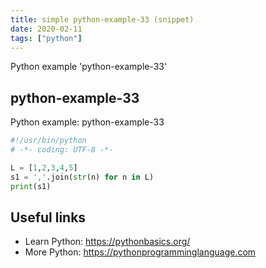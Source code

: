 ```yaml
---
title: simple python-example-33 (snippet)
date: 2020-02-11
tags: ["python"]
---
```

Python example 'python-example-33'


## python-example-33

Python example: python-example-33

```python
#!/usr/bin/python
# -*- coding: UTF-8 -*-

L = [1,2,3,4,5]
s1 = ','.join(str(n) for n in L)
print(s1)


```

## Useful links

- Learn Python: https://pythonbasics.org/
- More Python: https://pythonprogramminglanguage.com
